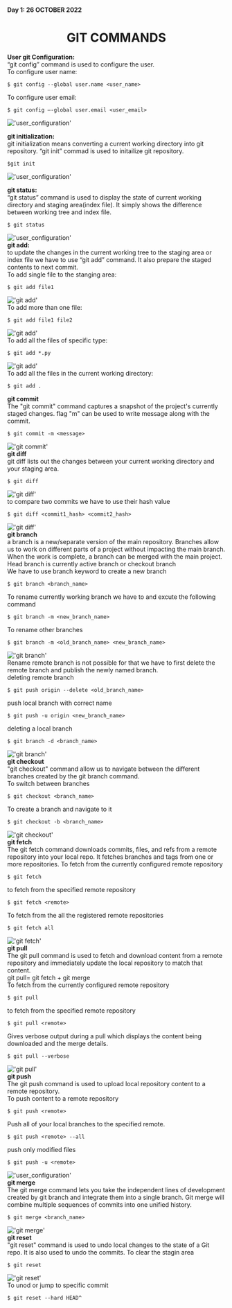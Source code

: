 ﻿#### Day 1: 26 OCTOBER 2022  	
<h1 align="center">GIT COMMANDS</h1>

**User git Configuration:**  
“git config” command is used to configure the user.  
To configure user name:  
```
$ git config --global user.name <user_name>
```  
To configure user email:  
```
$ git config –-global user.email <user_email>
``` 

!['user_configuration']('/../images/user_configuration.png)


**git initialization:**  
git initialization means converting a current working directory into git repository. “git init” commad is used to initailize git repository.  
```
$git init
```
!['user_configuration']('/../images/git_init.png)

**git status:**  
“git status” command is used to display the state of current working directory and staging area(index file). It simply shows the difference between working tree and index file.  
```
$ git status
```
!['user_configuration']('/../images/git_status.png)  
**git add:**  
to update the changes in the current working tree to the staging area or index file we have to use “git add” command. It also prepare the staged contents to next commit.  
To add single file to the stanging area:  
```
$ git add file1
```  
!['git add']('/../images/git_add1.png)  
To add more than one file:   
```
$ git add file1 file2
```  
!['git add']('/../images/git_add2.png)  
To add all the files of specific type:  
```
$ git add *.py
```  
!['git add']('/../images/git_add3.png)  
To add all the files in the current working directory:  
```
$ git add .
```  
**git commit**  
The "git commit" command captures a snapshot of the project's currently staged changes. flag "m" can be used to write message along with the commit.  
```
$ git commit -m <message>
```
!['git commit']('/../images/commit.png)  
**git diff**  
git diff lists out the changes between your current working directory and your staging area.  
```
$ git diff
```
!['git diff']('/../images/diff.png)  
to compare two commits we have to use their hash value  
```
$ git diff <commit1_hash> <commit2_hash>
```  
!['git diff']('/../images/diff_commit.png)  
**git branch**  
a branch is a new/separate version of the main repository. Branches allow us to work on different parts of a project without impacting the main branch. When the work is complete, a branch can be merged with the main project.
Head branch is currently active branch or checkout branch  
We have to use branch keyword to create a new branch
```
$ git branch <branch_name>
```   
To rename currently working branch we have to and excute the following command
```
$ git branch -m <new_branch_name>
```
To rename other branches  
```
$ git branch -m <old_branch_name> <new_branch_name>
```
!['git branch']('/../images/git_branch.png)  
Rename remote branch is not possible for that we have to first delete the remote branch and publish the newly named branch.  
deleting remote branch
```
$ git push origin --delete <old_branch_name>
```
push local branch with correct name  
```
$ git push -u origin <new_branch_name>
```
deleting a local branch  
```
$ git branch -d <branch_name>
```
!['git branch']('/../images/remote_branch.png)  
**git checkout**  
"git checkout" command allow us to navigate between the different branches created by the git branch command.  
To switch between branches
```
$ git checkout <branch_name>
```
To create a branch and navigate to it
```
$ git checkout -b <branch_name>
```
!['git checkout']('/../images/checkout.png)  
**git fetch**  
The git fetch command downloads commits, files, and refs from a remote repository into your local repo. It fetches branches and tags from one or more repositories.
To fetch from the currently configured remote repository  
```
$ git fetch
```
to fetch from the specified remote repository
```
$ git fetch <remote>
```
To fetch from the all the registered remote repositories
```
$ git fetch all
```
!['git fetch']('/../images/fetch.png)  
**git pull**  
The git pull command is used to fetch and download content from a remote repository and immediately update the local repository to match that content.  
git pull= git fetch + git merge  
To fetch from the currently configured remote repository  
```
$ git pull
```
to fetch from the specified remote repository
```
$ git pull <remote>
```
Gives verbose output during a pull which displays the content being downloaded and the merge details.
```
$ git pull --verbose
```
!['git pull']('/../images/pull.png)  
**git push**  
The git push command is used to upload local repository content to a remote repository.  
To push content to a remote repository  
```
$ git push <remote>
```
Push all of your local branches to the specified remote.
```
$ git push <remote> --all
```
push only modified files
```
$ git push -u <remote>
```
!['user_configuration']('/../images/push.png)  
**git merge**  
The git merge command lets you take the independent lines of development created by git branch and integrate them into a single branch.
Git merge will combine multiple sequences of commits into one unified history.
```
$ git merge <branch_name>
```
!['git merge']('/../images/git_merge.png)  
**git reset**  
"git reset" command is used to undo local changes to the state of a Git repo. It is also used to undo the commits.
To clear the stagin area  
```
$ git reset
```
!['git reset']('/../images/reset.png)  
To unod or jump to specific commit
```
$ git reset --hard HEAD^
```